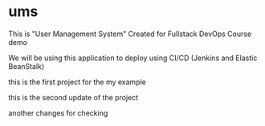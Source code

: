 # ums

This is "User Management System" Created for Fullstack DevOps Course demo

We will be using this application to deploy using CI/CD (Jenkins and Elastic BeanStalk) 

this is the first project for the my example

this is the second update of the project

another changes for checking
